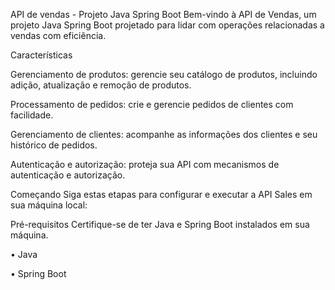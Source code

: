 API de vendas - Projeto Java Spring Boot
Bem-vindo à API de Vendas, um projeto Java Spring Boot projetado para lidar com operações relacionadas a vendas com eficiência.

Características

Gerenciamento de produtos: gerencie seu catálogo de produtos, incluindo adição, atualização e remoção de produtos.

Processamento de pedidos: crie e gerencie pedidos de clientes com facilidade.

Gerenciamento de clientes: acompanhe as informações dos clientes e seu histórico de pedidos.

Autenticação e autorização: proteja sua API com mecanismos de autenticação e autorização.

Começando
Siga estas etapas para configurar e executar a API Sales em sua máquina local:

Pré-requisitos
Certifique-se de ter Java e Spring Boot instalados em sua máquina.

• Java

• Spring Boot 
